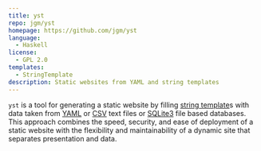 ```yaml
---
title: yst
repo: jgm/yst
homepage: https://github.com/jgm/yst
language:
  - Haskell
license:
  - GPL 2.0
templates:
  - StringTemplate
description: Static websites from YAML and string templates
---
```


`yst` is a tool for generating a static website by filling [string
template](http://www.stringtemplate.org/)s with data taken from [YAML](http://www.yaml.org/) or [CSV](http://en.wikipedia.org/wiki/Comma-separated_values) text files or
[SQLite3](http://www.sqlite.org/) file based databases. This approach
combines the speed, security, and ease of deployment of a static
website with the flexibility and maintainability of a dynamic site that
separates presentation and data.
